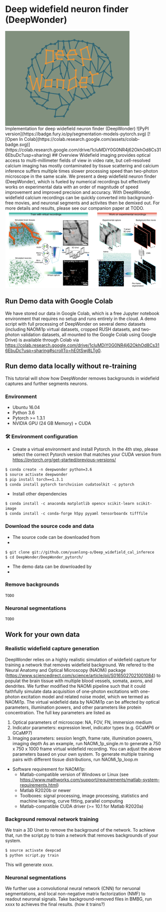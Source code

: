 # Deep widefield neuron finder (DeepWonder)
<img src="img/deepwonder_logo.png" width="400" align="center">
Implementation for deep widefield neuron finder (DeepWonder)
![PyPI version](https://badge.fury.io/py/segmentation-models-pytorch.svg)
[![Open In Colab](https://colab.research.google.com/assets/colab-badge.svg)](https://colab.research.google.com/drive/1cluMDiY0G0NR4j62OkhOd8Cs316EbuDc?usp=sharing)
## Overview
Widefield imaging provides optical access to multi-millimeter fields of view in video rate, but cell-resolved calcium imaging has mostly contaminated by tissue scattering and calcium inference suffers multiple times slower processing speed than two-photon microscope in the same scale. We present a deep widefield neuron finder (DeepWonder), which is fueled by numerical recordings but effectively works on experimental data with an order of magnitude of speed improvement and improved precision and accuracy. With DeepWonder, widefield calcium recordings can be quickly converted into background-free movies, and neuronal segments and activites then be demixed out. For more details and results, please see our companion paper at TODO.

<img src="img/Workflow.png" width="600" align="center">

## Run Demo data with Google Colab
We have stored our data in Google Colab, which is a free Jupyter notebook environment that requires no setup and runs entirely in the cloud. A demo script with full processing of DeepWonder on several demo datasets (including NAOMi1p virtual datasets, cropped RUSH datasets, and two-photon validation datasets, all mounted to the Google Colab using Google Drive) is available through Colab via https://colab.research.google.com/drive/1cluMDiY0G0NR4j62OkhOd8Cs316EbuDc?usp=sharing#scrollTo=hE0tSwj8LTg0. 


## Run demo data locally without re-training
This tutorial will show how DeepWonder removes backgrounds in  widefield captures and further segments neurons.
### Environment 
* Ubuntu 16.04 
* Python 3.6
* Pytorch >= 1.3.1
* NVIDIA GPU (24 GB Memory) + CUDA

### 🛠 Environment configuration
* Create a virtual environment and install Pytorch. In the 4th step, please select the correct Pytorch version that matches your CUDA version from https://pytorch.org/get-started/previous-versions/
```
$ conda create -n deepwonder python=3.6
$ source activate deepwonder
$ pip install torch==1.3.1
$ conda install pytorch torchvision cudatoolkit -c pytorch 
```

* Install other dependencies

```
$ conda install -c anaconda matplotlib opencv scikit-learn scikit-image
$ conda install -c conda-forge h5py pyyaml tensorboardx tifffile
```
### Download the source code and data
* The source code can be downloaded from 
* 
```
$ git clone git://github.com/yuanlong-o/Deep_widefield_cal_inferece
$ cd DeepWonder/DeepWonder_pytorch/
```

* The demo data can be downloaded by
* 
### Remove backgrounds
```
TODO
```

### Neuronal segmentations
```
TODO
```


## Work for your own data
### Realistic widefield capture generation
DeepWonder relies on a highly realistic simulation of widefield capture for training a network that removes widefield background. We refered to the Neural Anatomy and Optical Microscopy (NAOMi) package (https://www.sciencedirect.com/science/article/pii/S0165027021001084) to populat the brain tissue with multiple blood vessels, somata, axons, and dendrites. We further modified the NAOMi pipeline such that it could faithfully simulate data acquisition of one-photon excitations with one-photon excitation model and related noise model, which we termed as NAOMi1p. The virtual widefield data by NAOMi1p can be affected by optical parameters, illumination powers, and other parameters like protein concentration. The full key parameters are listed as
1. Optical parameters of microscope: NA, FOV, FN, immersion medium
2. Indicator parameters: expression level, indicator types (e.g. GCaMP6 or GCaMP7)
3. Imaging parameters: session length, frame rate, illumination powers, imaging depth 
As an example, run NAOMi_1p_single.m to generate a 750 x 750 x 1000 frame virtual widefield recording. You can adjust the above parameters based on your own system. To generate multiple training pairs with different tissue distributions, run NAOMi_1p_loop.m

* Software requirement for NAOMi1p:
  * Matlab-compatible version of Windows or Linux (see https://www.mathworks.com/support/requirements/matlab-system-requirements.html)
  * Matlab R2020b or newer
  * Toolboxes: signal processing, image processing, statistics and machine learning, curve fitting, parallel computing
  * Matlab-compatible CUDA driver (>= 10.1 for Matlab R2020a)

### Background removal network training
We train a 3D Unet to remove the background of the network. To achieve that, run the script.py to train a network that removes backgrounds of your system.
```
$ source activate deepcad
$ python script.py train
```
This will generate xxxx.

### Neuronal segmentations
We further use a convolutional neural network (CNN) for neruonal segmentations, and local non-negative matrix factorization (NMF) to readout neuronal signals. Take background-removed files in BMBG, run xxxx to achieves the final results.
(how it trains?)



